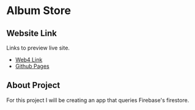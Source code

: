 # Album Store

## Website Link

Links to preview live site.

- [Web4 Link]()
- [Github Pages]()

## About Project

For this project I will be creating an app that queries Firebase's firestore.
